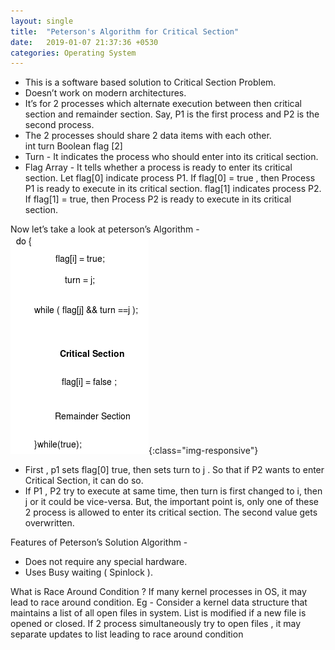 ```yaml
---
layout: single
title:  "Peterson's Algorithm for Critical Section"
date:   2019-01-07 21:37:36 +0530
categories: Operating System
---
```

<ul>
    <li> This is a software based solution to Critical Section Problem. </li>
    <li> Doesn’t work on modern architectures. </li>
    <li> It’s for 2 processes which alternate execution between then critical section and remainder section. Say, P1 is the first process and P2 is the second process.</li>
    <li> The 2 processes should share 2 data items with each other.</li>
                  int turn  
                  Boolean flag [2]
    <li> Turn - It indicates the process who should enter into its critical section.</li>
    <li> Flag Array - It tells whether a process is ready to enter its critical section. Let flag[0] indicate process P1. If flag[0] = true , then Process P1 is ready to execute in its critical section. flag[1] indicates process P2. If flag[1] = true, then Process P2 is ready to execute in its critical section.</li>
</ul>

   Now let’s take a look at peterson’s Algorithm -
   ![peterson algorithm](/assets/images/peterson.png){:class="img-responsive"}
     <ul>
    <li> First , p1 sets flag[0] true, then sets turn to j . So that if  P2 wants to enter Critical Section, it can do so.</li>
    <li> If P1 , P2 try to execute at same time, then turn is first changed to i, then j or it could be vice-versa. But, the important point is, only one of these 2 process is allowed to enter its critical section. The second value gets overwritten.</li>
</ul>
Features of Peterson’s Solution Algorithm -
<ul>
    <li> Does not require any special hardware.</li>
    <li>Uses Busy waiting ( Spinlock ).</li>
</ul>

What is Race Around Condition ?
If many kernel processes in OS, it may lead to race around condition.
Eg - Consider a kernel data structure that maintains a list of all open files in system. List is modified if a new file is opened or closed. If 2 process simultaneously try to open files , it may separate updates to list leading to race around condition 





